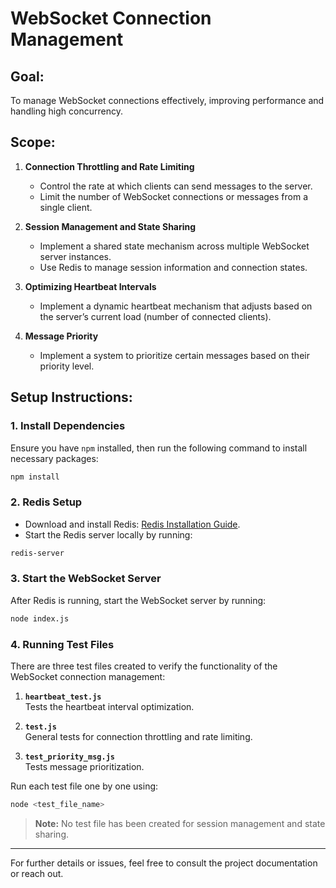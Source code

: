 # WebSocket Connection Management

## Goal:
To manage WebSocket connections effectively, improving performance and handling high concurrency.

## Scope:

1. **Connection Throttling and Rate Limiting**  
   - Control the rate at which clients can send messages to the server.
   - Limit the number of WebSocket connections or messages from a single client.

2. **Session Management and State Sharing**  
   - Implement a shared state mechanism across multiple WebSocket server instances.
   - Use Redis to manage session information and connection states.

3. **Optimizing Heartbeat Intervals**  
   - Implement a dynamic heartbeat mechanism that adjusts based on the server’s current load (number of connected clients).

4. **Message Priority**  
   - Implement a system to prioritize certain messages based on their priority level.

## Setup Instructions:

### 1. Install Dependencies
Ensure you have `npm` installed, then run the following command to install necessary packages:
```bash
npm install
```

### 2. Redis Setup
- Download and install Redis: [Redis Installation Guide](https://redis.io/docs/getting-started/installation/).
- Start the Redis server locally by running:
```bash
redis-server
```

### 3. Start the WebSocket Server
After Redis is running, start the WebSocket server by running:
```bash
node index.js
```

### 4. Running Test Files
There are three test files created to verify the functionality of the WebSocket connection management:
1. **`heartbeat_test.js`**  
   Tests the heartbeat interval optimization.
   
2. **`test.js`**  
   General tests for connection throttling and rate limiting.

3. **`test_priority_msg.js`**  
   Tests message prioritization.

Run each test file one by one using:
```bash
node <test_file_name>
```

> **Note:** No test file has been created for session management and state sharing.

---

For further details or issues, feel free to consult the project documentation or reach out.
